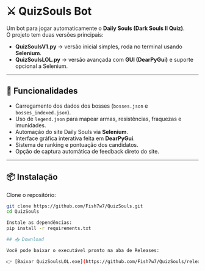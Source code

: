 # ⚔️ QuizSouls Bot  

Um bot para jogar automaticamente o **Daily Souls (Dark Souls II Quiz)**.  
O projeto tem duas versões principais:  

- **QuizSoulsV1.py** → versão inicial simples, roda no terminal usando **Selenium**.  
- **QuizSoulsLOL.py** → versão avançada com **GUI (DearPyGui)** e suporte opcional a Selenium.  

---

## 🚀 Funcionalidades
- Carregamento dos dados dos bosses (`bosses.json` e `bosses_indexed.json`).  
- Uso de `legend.json` para mapear armas, resistências, fraquezas e imunidades.  
- Automação do site Daily Souls via **Selenium**.  
- Interface gráfica interativa feita em **DearPyGui**.  
- Sistema de ranking e pontuação dos candidatos.  
- Opção de captura automática de feedback direto do site.  

---

## 📦 Instalação

Clone o repositório:
```bash
git clone https://github.com/Fish7w7/QuizSouls.git
cd QuizSouls

Instale as dependências:
pip install -r requirements.txt

## 📥 Download

Você pode baixar o executável pronto na aba de Releases:

👉 [Baixar QuizSoulsLOL.exe](https://github.com/Fish7w7/QuizSouls/releases)
